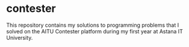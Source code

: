 # contester
This repository contains my solutions to programming problems that I solved on the AITU Contester platform during my first year at Astana IT University.
